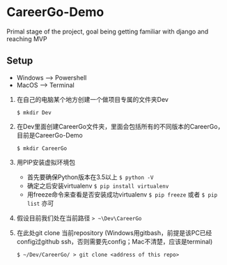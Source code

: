 # CareerGo-Demo
Primal stage of the project, goal being getting familiar with django and reaching MVP

## Setup 
* Windows --> Powershell 
* MacOS --> Terminal 
1. 在自己的电脑某个地方创建一个做项目专属的文件夹Dev

     ```$ mkdir Dev```

2. 在Dev里面创建CareerGo文件夹，里面会包括所有的不同版本的CareerGo，目前是CareerGo-Demo

    ```$ mkdir CareerGo``` 
    
3. 用PIP安装虚拟环境包
    * 首先要确保Python版本在3.5以上
  ```$ python -V```
    * 确定之后安装virtualenv
  ```$ pip install virtualenv```
    * 用freeze命令来查看是否安装成功virtualenv
  ```$ pip freeze``` 或者 ```$ pip list``` 亦可
    
4. 假设目前我们处在当前路径 ```> ~\Dev\CareerGo```

5. 在此处git clone 当前repository (Windows用gitbash，前提是该PC已经config过github ssh，否则需要先config；Mac不清楚，应该是terminal) 

    ```$ ~/Dev/CareerGo/ > git clone <address of this repo>```
